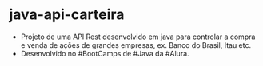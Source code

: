 # java-api-carteira

 - Projeto de uma API Rest desenvolvido em java para controlar a compra e venda de ações de grandes empresas, ex. Banco do Brasil, Itau etc.
 - Desenvolvido no #BootCamps de #Java da #Alura.
